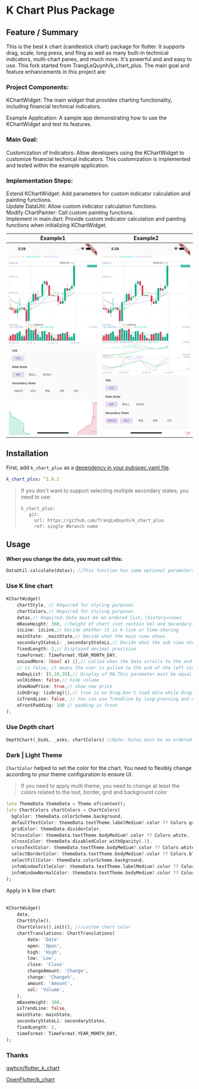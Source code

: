 # K Chart Plus Package

## Feature / Summary

This is the best k chart (candlestick chart) package for flutter.  It supports drag, scale, long press, and fling as well as many built-in technical indicators, multi-chart panes, and much more.  It's powerful and and easy to use.  This fork started from TrangLeQuynh/k_chart_plus.  The main goal and feature enhancements in this project are:

### Project Components:

KChartWidget: The main widget that provides charting functionality, including financial technical indicators.

Example Application: A sample app demonstrating how to use the KChartWidget and test its features.

### Main Goal:

Customization of Indicators: Allow developers using the KChartWidget to customize financial technical indicators. This customization is implemented and tested within the example application.

### Implementation Steps:

Extend KChartWidget: Add parameters for custom indicator calculation and painting functions.  
Update DataUtil: Allow custom indicator calculation functions.  
Modify ChartPainter: Call custom painting functions.  
Implement in main.dart: Provide custom indicator calculation and painting functions when initializing KChartWidget.


|Example1|Example2|
|:-------------------------:|:-------------------------:|
|![](assets/example_1.png)  |  ![](assets/example_2.png)|

## Installation

First, add `k_chart_plus` as a [dependency in your pubspec.yaml file](https://flutter.dev/using-packages/).

```yaml
k_chart_plus: ^1.0.2
```

> If you don't want to support selecting multiple secondary states, you need to use: 
> ```
> k_chart_plus:
>    git:
>      url: https://github.com/TrangLeQuynh/k_chart_plus
>      ref: single #branch name
> ```
>


## Usage

**When you change the data, you must call this:**
```dart
DataUtil.calculate(datas); //This function has some optional parameters: n is BOLL N-day closing price. k is BOLL param.
```

### Use K line chart

```dart
KChartWidget(
    chartStyle, // Required for styling purposes
    chartColors,// Required for styling purposes
    datas,// Required，Data must be an ordered list，(history=>now)
    mBaseHeight: 360, //height of chart (not contain Vol and Secondary) 
    isLine: isLine,// Decide whether it is k-line or time-sharing
    mainState: _mainState,// Decide what the main view shows
    secondaryStateLi: _secondaryStateLi,// Decide what the sub view shows
    fixedLength: 2,// Displayed decimal precision
    timeFormat: TimeFormat.YEAR_MONTH_DAY,
    onLoadMore: (bool a) {},// Called when the data scrolls to the end. When a is true, it means the user is pulled to the end of the right side of the data. When a
    // is false, it means the user is pulled to the end of the left side of the data.
    maDayList: [5,10,20],// Display of MA,This parameter must be equal to DataUtil.calculate‘s maDayList
    volHidden: false,// hide volume
    showNowPrice: true,// show now price
    isOnDrag: (isDrag){},// true is on Drag.Don't load data while Draging.
    isTrendLine: false, // You can use Trendline by long-pressing and moving your finger after setting true to isTrendLine property. 
    xFrontPadding: 100 // padding in front
),
```
### Use Depth chart

```dart
DepthChart(_bids, _asks, chartColors) //Note: Datas must be an ordered list，
```

### Dark | Light Theme

`ChartColor` helped to set the color for the chart. You need to flexibly change according to your theme configuration to ensure UI.

>
> If you need to apply multi theme, you need to change at least the colors related to the text, border, grid and background color
>

```dart
late ThemeData themeData = Theme.of(context);
late ChartColors chartColors = ChartColors(
  bgColor: themeData.colorScheme.background,
  defaultTextColor: themeData.textTheme.labelMedium?.color ?? Colors.grey,
  gridColor: themeData.dividerColor,
  hCrossColor: themeData.textTheme.bodyMedium?.color ?? Colors.white,
  vCrossColor: themeData.disabledColor.withOpacity(.1),
  crossTextColor: themeData.textTheme.bodyMedium?.color ?? Colors.white,
  selectBorderColor: themeData.textTheme.bodyMedium?.color ?? Colors.black54,
  selectFillColor: themeData.colorScheme.background,
  infoWindowTitleColor: themeData.textTheme.labelMedium?.color ?? Colors.grey,
  infoWindowNormalColor: themeData.textTheme.bodyMedium?.color ?? Colors.white,
);
```


Apply in k line chart:

```dart

KChartWidget(
    data,
    ChartStyle(),
    ChartColors().init(), ///custom chart color
    chartTranslations: ChartTranslations(
        date: 'Date'
        open: 'Open',
        high: 'High',
        low: 'Low',
        close: 'Close'
        changeAmount: 'Change',
        change: 'Change%',
        amount: 'Amount',
        vol: 'Volume',
    ),
    mBaseHeight: 360,
    isTrendLine: false,
    mainState: mainState,
    secondaryStateLi: secondaryStates,
    fixedLength: 2,
    timeFormat: TimeFormat.YEAR_MONTH_DAY,
);
```

### Thanks

[gwhcn/flutter_k_chart](https://github.com/gwhcn/flutter_k_chart)

[OpenFlutter/k_chart](https://github.com/OpenFlutter/k_chart)
